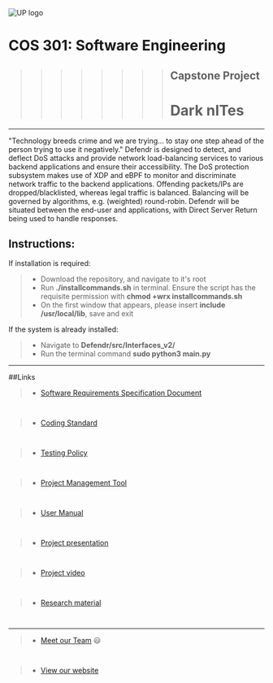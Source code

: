 <img src="https://cs.up.ac.za/static/images/headerUP.jpg" alt="UP logo">

COS 301: Software Engineering
=========================

>>>>>>>>## Capstone Project
>>>>>>>># Dark nITes

---

"Technology breeds crime and we are trying... to stay one step ahead of the person trying to use it negatively."
Defendr is designed to detect, and deflect DoS attacks and provide network load-balancing services to various backend applications and ensure their accessibility.  The DoS protection subsystem makes use of XDP and eBPF to monitor and discriminate network traffic to the backend applications.  Offending packets/IPs are dropped/blacklisted, whereas legal traffic is balanced.  Balancing will be governed by algorithms, e.g. (weighted) round-robin.  Defendr will be situated between the end-user and applications, with Direct Server Return being used to handle responses.


## **Instructions:**
If installation is required:
> - Download the repository, and navigate to it's root
> - Run **./installcommands.sh** in terminal.  Ensure the script has the requisite permission with **chmod +wrx installcommands.sh**
> - On the first window that appears, please insert **include /usr/local/lib**, save and exit

If the system is already installed:
> - Navigate to **Defendr/src/Interfaces_v2/**
> - Run the terminal command **sudo python3 main.py**

---

##Links
> -  <a href="https://darknites.co.za/pdf/Defendr%20-%20Software%20Requirements%20Specification.pdf" target="_blank">Software Requirements Specification Document</a>

`
`

> -  <a href="https://darknites.co.za/pdf/Defendr%20-%20Coding%20Standard%20.pdf" target="_blank">Coding Standard</a>

`
`

> -  <a href="https://darknites.co.za/pdf/Defendr%20-%20Testing%20Policy.pdf" target="_blank">Testing Policy</a>

`
`

> -  <a href="https://app.zenhub.com/workspaces/dark-nites-capstone-project-5cc616ec67dcfa43a66a40f3/board?repos=182156942" target="_blank">Project Management Tool</a>

`
`

> -  <a href="https://darknites.co.za/pdf/Defendr%20-%20User%20manual.pdf" target="_blank">User Manual</a>

`
`

> -  <a href="https://darknites.co.za/documents/Virtual%20Demo.pptx" target="_blank">Project presentation</a>

`
`

> -  <a href="https://darknites.co.za/documents/Demo%20Video.ppsx" target="_blank">Project video</a>

`
`

> -  <a href="https://darknites.co.za/documents" target="_blank">Research material</a>

`
`

---

> -  <a href="https://github.com/cos301-2019-se/Defendr/blob/master/SRS/team.md" target="_blank">Meet our Team</a> :smiley:

`
`

> -  <a href="https://www.darknites.co.za/" target="_blank">View our website</a>